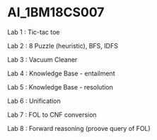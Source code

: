# AI_1BM18CS007 

Lab 1 : Tic-tac toe

Lab 2 :  8 Puzzle (heuristic), BFS, IDFS

Lab 3 : Vacuum Cleaner

Lab 4 : Knowledge Base - entailment

Lab 5 : Knowledge Base - resolution

Lab 6 : Unification

Lab 7 : FOL to CNF conversion

Lab 8 : Forward reasoning (proove query of FOL)

